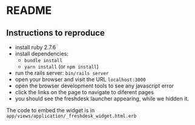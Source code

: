 # README

## Instructions to reproduce

- install ruby 2.7.6
- install dependencies:
  - `bundle install`
  - `yarn install` (or `npm install`)
- run the rails server: `bin/rails server`
- open your browser and visit the URL `localhost:3000`
- open the browser development tools to see any javascript error
- click the links on the page to navigate to diferent pages
- you should see the freshdesk launcher appearing, while we hidden it.

The code to embed the widget is in `app/views/application/_freshdesk_widget.html.erb`
